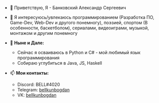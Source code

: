 - 👋 Приветствую, Я - Банковский Александр Сергеевич
- 👀 Я интересуюсь/увлекаюсь программированием (Разработка ПО, Game-Dev, Web-Dev и другого понемногу), поэзией, спортом (В особенности, баскетболом), сериалами, видеоиграми, музыкой, монтажом и другим понемногу
- 🌱 **Ныне и Дале:**
  - Сейчас я осваиваюсь в Python и C# - мой любимый язык программирования
  - Собираю углубиться в Java, JS, Haskell
  
- 📫 **Мои контакты:**

  - Discord: BELL#4020  
  - Telegram: [bellkunbogdan](t.me/bellkunbogdan)  
  - VK: [bellkunbogdan](vk.com/bellkunbogdan)
